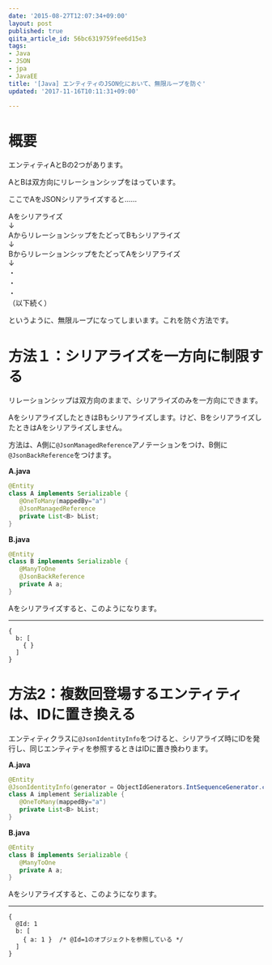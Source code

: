 ```yaml
---
date: '2015-08-27T12:07:34+09:00'
layout: post
published: true
qiita_article_id: 56bc6319759fee6d15e3
tags:
- Java
- JSON
- jpa
- JavaEE
title: '[Java] エンティティのJSON化において、無限ループを防ぐ'
updated: '2017-11-16T10:11:31+09:00'

---
```

# 概要  
  
エンティティAとBの2つがあります。  
  
AとBは双方向にリレーションシップをはっています。  
  
ここでAをJSONシリアライズすると……  
  
Aをシリアライズ  
↓  
AからリレーションシップをたどってBもシリアライズ  
↓  
BからリレーションシップをたどってAをシリアライズ  
↓  
・  
・  
・  
（以下続く）  
  
というように、無限ループになってしまいます。これを防ぐ方法です。  
  
  
# 方法１：シリアライズを一方向に制限する  
  
リレーションシップは双方向のままで、シリアライズのみを一方向にできます。  
  
AをシリアライズしたときはBもシリアライズします。けど、BをシリアライズしたときはAをシリアライズしません。  
  
方法は、A側に``@JsonManagedReference``アノテーションをつけ、B側に``@JsonBackReference``をつけます。  
  
**A.java**  
```java:A.java
@Entity
class A implements Serializable {
   @OneToMany(mappedBy="a")
   @JsonManagedReference
   private List<B> bList;
}
```  
  
**B.java**  
```java:B.java
@Entity
class B implements Serializable {
   @ManyToOne
   @JsonBackReference
   private A a;
}
```  
  
Aをシリアライズすると、このようになります。  
  
****  
```js:
{
  b: [
    { }
  ]
}
```  
  
# 方法2：複数回登場するエンティティは、IDに置き換える  
  
エンティティクラスに``@JsonIdentityInfo``をつけると、シリアライズ時にIDを発行し、同じエンティティを参照するときはIDに置き換わります。  
  
**A.java**  
```java:A.java
@Entity
@JsonIdentityInfo(generator = ObjectIdGenerators.IntSequenceGenerator.class)
class A implement Serializable {
   @OneToMany(mappedBy="a")
   private List<B> bList;
}
```  
  
**B.java**  
```java:B.java
@Entity
class B implements Serializable {
   @ManyToOne
   private A a;
}
```  
  
Aをシリアライズすると、このようになります。  
  
****  
```js:
{
  @Id: 1
  b: [
    { a: 1 }  /* @Id=1のオブジェクトを参照している */
  ]
}
```  
